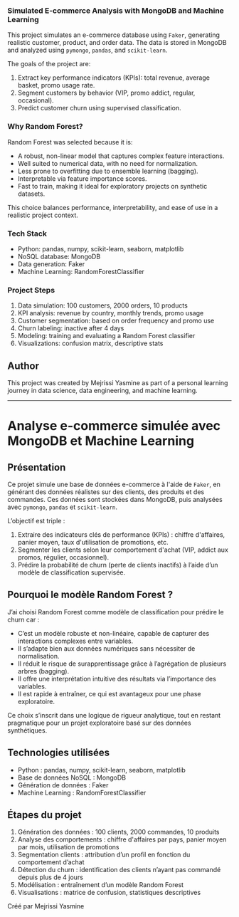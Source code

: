 
### Simulated E-commerce Analysis with MongoDB and Machine Learning

This project simulates an e-commerce database using `Faker`, generating realistic customer, product, and order data. The data is stored in MongoDB and analyzed using `pymongo`, `pandas`, and `scikit-learn`.

The goals of the project are:

1. Extract key performance indicators (KPIs): total revenue, average basket, promo usage rate.
2. Segment customers by behavior (VIP, promo addict, regular, occasional).
3. Predict customer churn using supervised classification.

### Why Random Forest?

Random Forest was selected because it is:

- A robust, non-linear model that captures complex feature interactions.
- Well suited to numerical data, with no need for normalization.
- Less prone to overfitting due to ensemble learning (bagging).
- Interpretable via feature importance scores.
- Fast to train, making it ideal for exploratory projects on synthetic datasets.

This choice balances performance, interpretability, and ease of use in a realistic project context.

### Tech Stack

- Python: pandas, numpy, scikit-learn, seaborn, matplotlib
- NoSQL database: MongoDB
- Data generation: Faker
- Machine Learning: RandomForestClassifier

### Project Steps

1. Data simulation: 100 customers, 2000 orders, 10 products
2. KPI analysis: revenue by country, monthly trends, promo usage
3. Customer segmentation: based on order frequency and promo use
4. Churn labeling: inactive after 4 days
5. Modeling: training and evaluating a Random Forest classifier
6. Visualizations: confusion matrix, descriptive stats

## Author

This project was created by Mejrissi Yasmine as part of a personal learning journey in data science, data engineering, and machine learning.

---

# Analyse e-commerce simulée avec MongoDB et Machine Learning

## Présentation

Ce projet simule une base de données e-commerce à l'aide de `Faker`, en générant des données réalistes sur des clients, des produits et des commandes. Ces données sont stockées dans MongoDB, puis analysées avec `pymongo`, `pandas` et `scikit-learn`.

L’objectif est triple :

1. Extraire des indicateurs clés de performance (KPIs) : chiffre d'affaires, panier moyen, taux d'utilisation de promotions, etc.
2. Segmenter les clients selon leur comportement d'achat (VIP, addict aux promos, régulier, occasionnel).
3. Prédire la probabilité de churn (perte de clients inactifs) à l’aide d’un modèle de classification supervisée.

## Pourquoi le modèle Random Forest ?

J’ai choisi Random Forest comme modèle de classification pour prédire le churn car :

- C’est un modèle robuste et non-linéaire, capable de capturer des interactions complexes entre variables.
- Il s’adapte bien aux données numériques sans nécessiter de normalisation.
- Il réduit le risque de surapprentissage grâce à l’agrégation de plusieurs arbres (bagging).
- Il offre une interprétation intuitive des résultats via l’importance des variables.
- Il est rapide à entraîner, ce qui est avantageux pour une phase exploratoire.

Ce choix s’inscrit dans une logique de rigueur analytique, tout en restant pragmatique pour un projet exploratoire basé sur des données synthétiques.

## Technologies utilisées

- Python : pandas, numpy, scikit-learn, seaborn, matplotlib
- Base de données NoSQL : MongoDB
- Génération de données : Faker
- Machine Learning : RandomForestClassifier

## Étapes du projet

1. Génération des données : 100 clients, 2000 commandes, 10 produits
2. Analyse des comportements : chiffre d'affaires par pays, panier moyen par mois, utilisation de promotions
3. Segmentation clients : attribution d’un profil en fonction du comportement d’achat
4. Détection du churn : identification des clients n’ayant pas commandé depuis plus de 4 jours
5. Modélisation : entraînement d’un modèle Random Forest
6. Visualisations : matrice de confusion, statistiques descriptives

Créé par Mejrissi Yasmine


